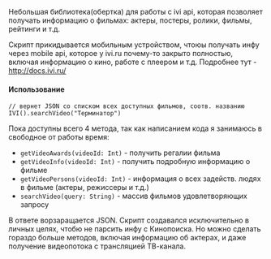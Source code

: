 Небольшая библиотека(обертка) для работы с ivi api, которая позволяет получать информацию о фильмах: актеры, постеры, ролики, 
фильмы, рейтинги и т.д. 

Скрипт прикидывается мобильным устройством, чтоюы получать инфу через mobile api, которое у ivi.ru почему-то закрыто полностью, 
включая информацию о кино, работе с плеером и т.д. Подробнее тут - http://docs.ivi.ru/

#### Использование 

```$xslt
// вернет JSON cо списком всех доступных фильмов, соотв. названию
IVI().searchVideo("Терминатор") 
```

Пока доступны всего 4 метода, так как написанием кода я занимаюсь в свободное от работы время: 
+ `getVideoAwards(videoId: Int)` - получить регалии фильма
+ `getVideoInfo(videoId: Int)` - получить подробную информацию о фильме
+ `getVideoPersons(videoId: Int)` - информация о всех задейств. людях в фильме (актеры, режиссеры и т.д.)
+ `searchVideo(query: String)` - массив фильмов удовлетворяющих запросу

В ответе ворзаращается JSON. Скрипт создавался исключительно в личных целях, чтобю не парсить инфу с Кинопоиска.
Но можно сделать гораздо больше методов, включая информацию об актерах, и даже получение видеопотока с трансляцией ТВ-канала.
